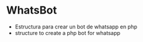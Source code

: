WhatsBot
========
- Estructura para crear un bot de whatsapp en php
- structure to create a php bot for whatsapp